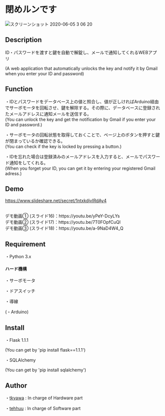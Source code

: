 閉めルンです
====

![スクリーンショット 2020-06-05 3 06 20](https://user-images.githubusercontent.com/48121881/83794928-b0a5ee80-a6d9-11ea-88e6-b2ee08a95fab.png)

## Description

ID・パスワードを渡すと鍵を自動で解錠し、メールで通知してくれるWEBアプリ

(A web application that automatically unlocks the key and notify it by Gmail when you enter your ID and password)

## Function

・IDとパスワードをデータベース上の値と照合し、値が正しければArduino経由でサーボモータを回転させ、鍵を解除する。その際に、データベースに登録されたメールアドレスに通知メールを送信する。
<br>
(You can unlock the key and get the notification by Gmail if you enter your ID and password.)
<br>

・サーボモータの回転状態を取得しておくことで、ページ上のボタンを押すと鍵が閉まっているか確認できる。
<br>
(You can check if the key is locked by pressing a button.)
<br>

・IDを忘れた場合は登録済みのメールアドレスを入力すると、メールでパスワード通知をしてくれる。
<br>
(When you forget your ID, you can get it by entering your registered Gmail adress.)

## Demo

https://www.slideshare.net/secret/1ntxkdjvIRdAy4

<br>
デモ動画① (スライド16)：https://youtu.be/yPeY-DcyLYs
<br>
デモ動画② (スライド17)：https://youtu.be/7T0FOpfCuQI
<br>
デモ動画③ (スライド18)：https://youtu.be/a-9NaD4W4_Q

## Requirement

・Python 3.x

#### ハード機構
・サーボモータ

・ドアスイッチ

・導線

(・Arduino)

## Install

・Flask 1.1.1

(You can get by 'pip install flask==1.1.1')

・SQLAlchemy

(You can get by 'pip install sqlalchemy')

## Author

・[tkyawa](https://github.com/tkyawa) : In charge of Hardware part

・[tehhuu](https://github.com/tehhuu) : In charge of Software part
